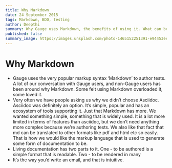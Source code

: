 ```yaml
---
title: Why Markdown
date: 24 September 2015
tags: Markdown, BDD, testing
author: Deepthi
summary: Why Gauge uses Markdown, the benefits of using it. What can be the limitations of using Markdown. Why is it useful for test specification.
published: false
summary_image: https://images.unsplash.com/photo-1465152251391-e94453ee3f5a?ixlib=rb-0.3.5&q=80&fm=jpg&crop=entropy&s=2f3699fc4dbc682fbecdc4fa4d5f6cad
---
```


# Why Markdown

- Gauge uses the very popular markup syntax ‘Markdown’ to author tests. A lot of our conversation with Gauge users, and non-Gauge users has been around why Markdown. Some felt using Markdown overloaded it, some loved it.
- Very often we have people asking us why we didn’t choose Asciidoc. Asciidoc was definitely an option. It’s simple, popular and has an ecosystem of tools supporting it. Just that Markdown has more. We wanted something simple, something that is widely used. It is a lot more limited in terms of features than asciidoc, but we don’t need anything more complex because we’re authoring tests. We also like that fact that md can be translated to other formats like pdf and html etc so easily. That is how we would like the markup language that is used to generate some form of documentation to be.
- Living documentation has two parts to it. One - to be authored is a simple format that is readable. Two - to be rendered in many
- It’s the way you’d write an email, and that is intuitive.
